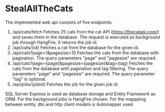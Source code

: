 # StealAllTheCats

The implemented web api consists of five endpoints:

1. /api/cats/fetch 
		Fetches 25 cats from the cat API (https://thecatapi.com/) and saves them in the database.
		The request is executed as background job through HangFire. It returns the job id.
2.	/api/cats/{id}
		Fetches a cat from the database for the given id.
3.	/api/cats?page=1&pagesize=10
		Fetches the cats from the database with pagination. The query parameters "page" and "pagesize" are required.
4. 	/api/cats?page={page}&pagesize={pagesize}&tag={tag}
		Fetches the cats from the database with pagination and tag filtering. The query parameters "page" and "pagesize" are required.
		The query parameter "tag" is optional.
5. 	/api/jobs/{jobid}
		Fetches the job for the given job id.
		
SQL Server Express is used as database storage and Entity Framework as ORM.
For the background jobs is HangFire chosen. For the mappping between entity, dto and http client models is Automapper used.


